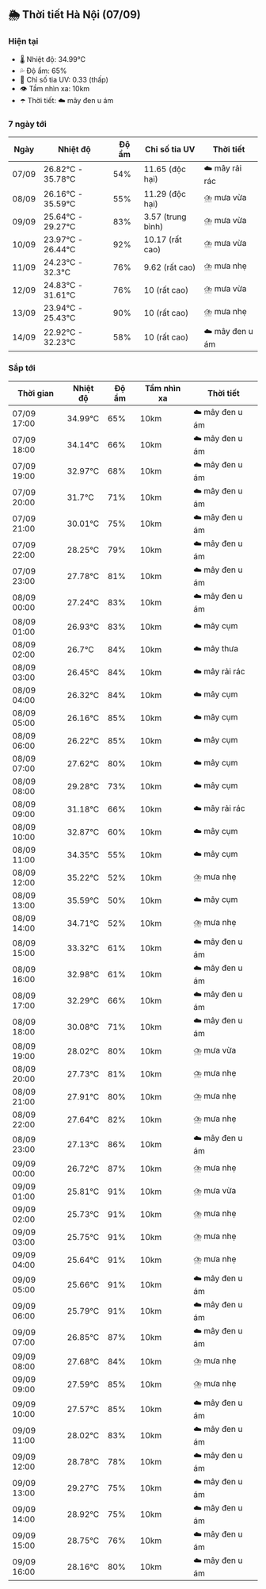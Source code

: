 ## 🌦️ Thời tiết Hà Nội (07/09)

### Hiện tại

- 🌡️ Nhiệt độ: 34.99℃
- 💦 Độ ẩm: 65%
- 🌟 Chỉ số tia UV: 0.33 (thấp)
- 👁️ Tầm nhìn xa: 10km
- ☂️ Thời tiết: ☁️ mây đen u ám

### 7 ngày tới

| Ngày | Nhiệt độ | Độ ẩm | Chỉ số tia UV | Thời tiết |
| --- | --- | --- | --- | --- |
| 07/09 | 26.82℃ - 35.78℃ | 54% | 11.65 (độc hại) | ☁️ mây rải rác |
| 08/09 | 26.16℃ - 35.59℃ | 55% | 11.29 (độc hại) | ⛈️ mưa vừa |
| 09/09 | 25.64℃ - 29.27℃ | 83% | 3.57 (trung bình) | ⛈️ mưa vừa |
| 10/09 | 23.97℃ - 26.44℃ | 92% | 10.17 (rất cao) | ⛈️ mưa vừa |
| 11/09 | 24.23℃ - 32.3℃ | 76% | 9.62 (rất cao) | ⛈️ mưa nhẹ |
| 12/09 | 24.83℃ - 31.61℃ | 76% | 10 (rất cao) | ⛈️ mưa vừa |
| 13/09 | 23.94℃ - 25.43℃ | 90% | 10 (rất cao) | ⛈️ mưa nhẹ |
| 14/09 | 22.92℃ - 32.23℃ | 58% | 10 (rất cao) | ☁️ mây đen u ám |

### Sắp tới

| Thời gian | Nhiệt độ | Độ ẩm | Tầm nhìn xa | Thời tiết |
| --- | --- | --- | --- | --- |
| 07/09 17:00 | 34.99℃ | 65% | 10km | ☁️ mây đen u ám |
| 07/09 18:00 | 34.14℃ | 66% | 10km | ☁️ mây đen u ám |
| 07/09 19:00 | 32.97℃ | 68% | 10km | ☁️ mây đen u ám |
| 07/09 20:00 | 31.7℃ | 71% | 10km | ☁️ mây đen u ám |
| 07/09 21:00 | 30.01℃ | 75% | 10km | ☁️ mây đen u ám |
| 07/09 22:00 | 28.25℃ | 79% | 10km | ☁️ mây đen u ám |
| 07/09 23:00 | 27.78℃ | 81% | 10km | ☁️ mây đen u ám |
| 08/09 00:00 | 27.24℃ | 83% | 10km | ☁️ mây đen u ám |
| 08/09 01:00 | 26.93℃ | 83% | 10km | ☁️ mây cụm |
| 08/09 02:00 | 26.7℃ | 84% | 10km | ☁️ mây thưa |
| 08/09 03:00 | 26.45℃ | 84% | 10km | ☁️ mây rải rác |
| 08/09 04:00 | 26.32℃ | 84% | 10km | ☁️ mây cụm |
| 08/09 05:00 | 26.16℃ | 85% | 10km | ☁️ mây cụm |
| 08/09 06:00 | 26.22℃ | 85% | 10km | ☁️ mây cụm |
| 08/09 07:00 | 27.62℃ | 80% | 10km | ☁️ mây cụm |
| 08/09 08:00 | 29.28℃ | 73% | 10km | ☁️ mây cụm |
| 08/09 09:00 | 31.18℃ | 66% | 10km | ☁️ mây rải rác |
| 08/09 10:00 | 32.87℃ | 60% | 10km | ☁️ mây cụm |
| 08/09 11:00 | 34.35℃ | 55% | 10km | ☁️ mây cụm |
| 08/09 12:00 | 35.22℃ | 52% | 10km | ⛈️ mưa nhẹ |
| 08/09 13:00 | 35.59℃ | 50% | 10km | ☁️ mây cụm |
| 08/09 14:00 | 34.71℃ | 52% | 10km | ⛈️ mưa nhẹ |
| 08/09 15:00 | 33.32℃ | 61% | 10km | ☁️ mây đen u ám |
| 08/09 16:00 | 32.98℃ | 61% | 10km | ☁️ mây đen u ám |
| 08/09 17:00 | 32.29℃ | 66% | 10km | ☁️ mây đen u ám |
| 08/09 18:00 | 30.08℃ | 71% | 10km | ☁️ mây đen u ám |
| 08/09 19:00 | 28.02℃ | 80% | 10km | ⛈️ mưa vừa |
| 08/09 20:00 | 27.73℃ | 81% | 10km | ⛈️ mưa nhẹ |
| 08/09 21:00 | 27.91℃ | 80% | 10km | ⛈️ mưa nhẹ |
| 08/09 22:00 | 27.64℃ | 82% | 10km | ⛈️ mưa nhẹ |
| 08/09 23:00 | 27.13℃ | 86% | 10km | ☁️ mây đen u ám |
| 09/09 00:00 | 26.72℃ | 87% | 10km | ⛈️ mưa nhẹ |
| 09/09 01:00 | 25.81℃ | 91% | 10km | ⛈️ mưa vừa |
| 09/09 02:00 | 25.73℃ | 91% | 10km | ⛈️ mưa nhẹ |
| 09/09 03:00 | 25.75℃ | 91% | 10km | ⛈️ mưa nhẹ |
| 09/09 04:00 | 25.64℃ | 91% | 10km | ⛈️ mưa nhẹ |
| 09/09 05:00 | 25.66℃ | 91% | 10km | ☁️ mây đen u ám |
| 09/09 06:00 | 25.79℃ | 91% | 10km | ☁️ mây đen u ám |
| 09/09 07:00 | 26.85℃ | 87% | 10km | ☁️ mây đen u ám |
| 09/09 08:00 | 27.68℃ | 84% | 10km | ⛈️ mưa nhẹ |
| 09/09 09:00 | 27.59℃ | 85% | 10km | ⛈️ mưa nhẹ |
| 09/09 10:00 | 27.57℃ | 85% | 10km | ☁️ mây đen u ám |
| 09/09 11:00 | 28.02℃ | 83% | 10km | ☁️ mây đen u ám |
| 09/09 12:00 | 28.78℃ | 78% | 10km | ☁️ mây đen u ám |
| 09/09 13:00 | 29.27℃ | 75% | 10km | ☁️ mây đen u ám |
| 09/09 14:00 | 28.92℃ | 75% | 10km | ☁️ mây đen u ám |
| 09/09 15:00 | 28.75℃ | 76% | 10km | ☁️ mây đen u ám |
| 09/09 16:00 | 28.16℃ | 80% | 10km | ☁️ mây đen u ám |
